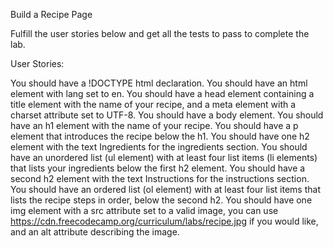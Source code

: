 Build a Recipe Page

Fulfill the user stories below and get all the tests to pass to complete the lab.

User Stories:

You should have a !DOCTYPE html declaration.
You should have an html element with lang set to en.
You should have a head element containing a title element with the name of your recipe, and a meta element with a charset attribute set to UTF-8.
You should have a body element.
You should have an h1 element with the name of your recipe.
You should have a p element that introduces the recipe below the h1.
You should have one h2 element with the text Ingredients for the ingredients section.
You should have an unordered list (ul element) with at least four list items (li elements) that lists your ingredients below the first h2 element.
You should have a second h2 element with the text Instructions for the instructions section.
You should have an ordered list (ol element) with at least four list items that lists the recipe steps in order, below the second h2.
You should have one img element with a src attribute set to a valid image, you can use https://cdn.freecodecamp.org/curriculum/labs/recipe.jpg if you would like, and an alt attribute describing the image.
